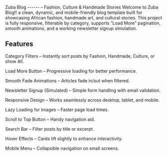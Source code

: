 Zuba Blog
------ – 
Fashion, Culture & Handmade Stories
Welcome to Zuba Blog!! a clean, dynamic, and mobile-friendly blog template built for showcasing African fashion, handmade art, and cultural stories.
This project is fully responsive, filterable by category, supports “Load More” pagination, smooth animations, and a working newsletter signup simulation.

Features
--------

Category Filters – Instantly sort posts by Fashion, Handmade, Culture, or show All.

Load More Button – Progressive loading for better performance.

Smooth Fade Animations – Articles fade in/out when filtered.

Newsletter Signup (Simulated) – Simple form handling with email validation.

Responsive Design – Works seamlessly across desktop, tablet, and mobile.

Lazy Loading for Images – Faster page load times.

Scroll to Top Button – Handy navigation aid.

Search Bar – Filter posts by title or excerpt.

Hover Effects – Cards lift slightly to enhance interactivity.





Mobile Menu – Collapsible navigation on small screens.

